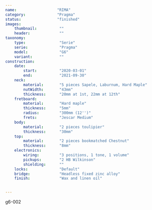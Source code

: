 ```yaml
---
name:                  "RIMA"
category:              "Pragma"
status:                "finished"
images:
    thumbnail:          ""
    header:             ""
taxonomy:
    type:               "Serie"
    serie:              "Pragma"
    model:              "G6"
    variant:            ""
construction:
    date:
        start:          "2020-03-01"
        end:            "2021-09-30"
    neck:
        material:       "5 pieces Sapele, Laburnum, Hard Maple"
        nutWidth:       "43mm"
        thickness:      "20mm at 1st, 22mm at 12th"
    fretboard:
        material:       "Hard maple"
        thickness:      "5mm"  
        radius:         "300mm (12'')"
        frets:          "Jescar Medium"
    body:
        material:       "2 pieces toulipier"
        thickness:      "30mm"
    top:
        material:       "2 pieces bookmatched Chestnut"
        thickness:      "8mm"
    electronics:
        wiring:         "3 positions, 1 tone, 1 volume"
        pickups:        "2 HB Wilkinson"
        shielding:      ""
    locks:              "Default"
    bridge:             "Headless fixed zinc alloy"
    finish:             "Wax and linen oil"

        
---
```


g6-002
